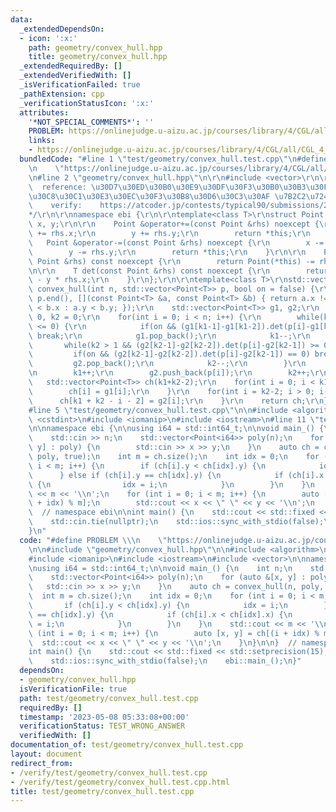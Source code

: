 ```yaml
---
data:
  _extendedDependsOn:
  - icon: ':x:'
    path: geometry/convex_hull.hpp
    title: geometry/convex_hull.hpp
  _extendedRequiredBy: []
  _extendedVerifiedWith: []
  _isVerificationFailed: true
  _pathExtension: cpp
  _verificationStatusIcon: ':x:'
  attributes:
    '*NOT_SPECIAL_COMMENTS*': ''
    PROBLEM: https://onlinejudge.u-aizu.ac.jp/courses/library/4/CGL/all/CGL_4_A
    links:
    - https://onlinejudge.u-aizu.ac.jp/courses/library/4/CGL/all/CGL_4_A
  bundledCode: "#line 1 \"test/geometry/convex_hull.test.cpp\"\n#define PROBLEM \\\
    \n    \"https://onlinejudge.u-aizu.ac.jp/courses/library/4/CGL/all/CGL_4_A\"\n\
    \n#line 2 \"geometry/convex_hull.hpp\"\n\r\n#include <vector>\r\n\r\n/*\r\n  \
    \  reference: \u30D7\u30ED\u30B0\u30E9\u30DF\u30F3\u30B0\u30B3\u30F3\u30C6\u30B9\
    \u30C8\u30C1\u30E3\u30EC\u30F3\u30B8\u30D6\u30C3\u30AF \u7B2C2\u7248 p234\r\n\
    \    verify:    https://atcoder.jp/contests/typical90/submissions/24974484\r\n\
    */\r\n\r\nnamespace ebi {\r\n\r\ntemplate<class T>\r\nstruct Point {\r\n    T\
    \ x, y;\r\n\r\n    Point &operator+=(const Point &rhs) noexcept {\r\n        x\
    \ += rhs.x;\r\n        y += rhs.y;\r\n        return *this;\r\n    }\r\n\r\n \
    \   Point &operator-=(const Point &rhs) noexcept {\r\n        x -= rhs.x;\r\n\
    \        y -= rhs.y;\r\n        return *this;\r\n    }\r\n\r\n    Point operator-(const\
    \ Point &rhs) const noexcept {\r\n        return Point(*this) -= rhs;\r\n    }\r\
    \n\r\n    T det(const Point &rhs) const noexcept {\r\n        return x * rhs.y\
    \ - y * rhs.x;\r\n    }\r\n};\r\n\r\ntemplate<class T>\r\nstd::vector<Point<T>>\
    \ convex_hull(int n, std::vector<Point<T>> p, bool on = false) {\r\n    std::sort(p.begin(),\
    \ p.end(), [](const Point<T> &a, const Point<T> &b) { return a.x != b.x ? a.x\
    \ < b.x : a.y < b.y; });\r\n    std::vector<Point<T>> g1, g2;\r\n    int k1 =\
    \ 0, k2 = 0;\r\n    for(int i = 0; i < n; i++) {\r\n        while(k1 > 1 && (g1[k1-1]-g1[k1-2]).det(p[i]-g1[k1-1])\
    \ <= 0) {\r\n            if(on && (g1[k1-1]-g1[k1-2]).det(p[i]-g1[k1-1]) == 0)\
    \ break;\r\n            g1.pop_back();\r\n            k1--;\r\n        }\r\n \
    \       while(k2 > 1 && (g2[k2-1]-g2[k2-2]).det(p[i]-g2[k2-1]) >= 0) {\r\n   \
    \         if(on && (g2[k2-1]-g2[k2-2]).det(p[i]-g2[k2-1]) == 0) break;\r\n   \
    \         g2.pop_back();\r\n            k2--;\r\n        }\r\n        g1.push_back(p[i]);\r\
    \n        k1++;\r\n        g2.push_back(p[i]);\r\n        k2++;\r\n    }\r\n \
    \   std::vector<Point<T>> ch(k1+k2-2);\r\n    for(int i = 0; i < k1; i++) {\r\n\
    \        ch[i] = g1[i];\r\n    }\r\n    for(int i = k2-2; i > 0; i--) {\r\n  \
    \      ch[k1 + k2 - i - 2] = g2[i];\r\n    }\r\n    return ch;\r\n}\r\n\r\n}\n\
    #line 5 \"test/geometry/convex_hull.test.cpp\"\n\n#include <algorithm>\n#include\
    \ <cstdint>\n#include <iomanip>\n#include <iostream>\n#line 11 \"test/geometry/convex_hull.test.cpp\"\
    \n\nnamespace ebi {\n\nusing i64 = std::int64_t;\n\nvoid main_() {\n    int n;\n\
    \    std::cin >> n;\n    std::vector<Point<i64>> poly(n);\n    for (auto &[x,\
    \ y] : poly) {\n        std::cin >> x >> y;\n    }\n    auto ch = convex_hull(n,\
    \ poly, true);\n    int m = ch.size();\n    int idx = 0;\n    for (int i = 0;\
    \ i < m; i++) {\n        if (ch[i].y < ch[idx].y) {\n            idx = i;\n  \
    \      } else if (ch[i].y == ch[idx].y) {\n            if (ch[i].x < ch[idx].x)\
    \ {\n                idx = i;\n            }\n        }\n    }\n    std::cout\
    \ << m << '\\n';\n    for (int i = 0; i < m; i++) {\n        auto [x, y] = ch[(i\
    \ + idx) % m];\n        std::cout << x << \" \" << y << '\\n';\n    }\n}\n\n}\
    \  // namespace ebi\n\nint main() {\n    std::cout << std::fixed << std::setprecision(15);\n\
    \    std::cin.tie(nullptr);\n    std::ios::sync_with_stdio(false);\n    ebi::main_();\n\
    }\n"
  code: "#define PROBLEM \\\n    \"https://onlinejudge.u-aizu.ac.jp/courses/library/4/CGL/all/CGL_4_A\"\
    \n\n#include \"geometry/convex_hull.hpp\"\n\n#include <algorithm>\n#include <cstdint>\n\
    #include <iomanip>\n#include <iostream>\n#include <vector>\n\nnamespace ebi {\n\
    \nusing i64 = std::int64_t;\n\nvoid main_() {\n    int n;\n    std::cin >> n;\n\
    \    std::vector<Point<i64>> poly(n);\n    for (auto &[x, y] : poly) {\n     \
    \   std::cin >> x >> y;\n    }\n    auto ch = convex_hull(n, poly, true);\n  \
    \  int m = ch.size();\n    int idx = 0;\n    for (int i = 0; i < m; i++) {\n \
    \       if (ch[i].y < ch[idx].y) {\n            idx = i;\n        } else if (ch[i].y\
    \ == ch[idx].y) {\n            if (ch[i].x < ch[idx].x) {\n                idx\
    \ = i;\n            }\n        }\n    }\n    std::cout << m << '\\n';\n    for\
    \ (int i = 0; i < m; i++) {\n        auto [x, y] = ch[(i + idx) % m];\n      \
    \  std::cout << x << \" \" << y << '\\n';\n    }\n}\n\n}  // namespace ebi\n\n\
    int main() {\n    std::cout << std::fixed << std::setprecision(15);\n    std::cin.tie(nullptr);\n\
    \    std::ios::sync_with_stdio(false);\n    ebi::main_();\n}"
  dependsOn:
  - geometry/convex_hull.hpp
  isVerificationFile: true
  path: test/geometry/convex_hull.test.cpp
  requiredBy: []
  timestamp: '2023-05-08 05:33:08+00:00'
  verificationStatus: TEST_WRONG_ANSWER
  verifiedWith: []
documentation_of: test/geometry/convex_hull.test.cpp
layout: document
redirect_from:
- /verify/test/geometry/convex_hull.test.cpp
- /verify/test/geometry/convex_hull.test.cpp.html
title: test/geometry/convex_hull.test.cpp
---
```

